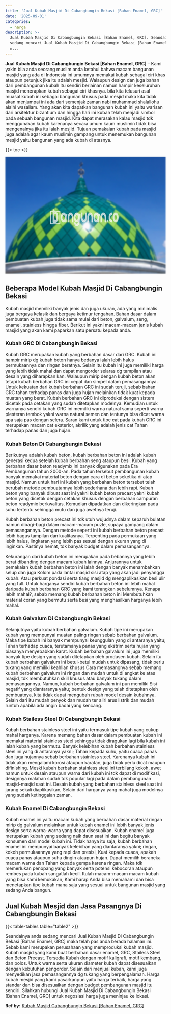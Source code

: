 ```yaml
---
title: 'Jual Kubah Masjid Di Cabangbungin Bekasi [Bahan Enamel, GRC]'
date: '2025-09-01'
categories:
  - harga
description: >-
  Jual Kubah Masjid Di Cabangbungin Bekasi [Bahan Enamel, GRC]. Seandainya anda
  sedang mencari Jual Kubah Masjid Di Cabangbungin Bekasi [Bahan Enamel, GRC]
  m...
---
```


**Jual Kubah Masjid Di Cabangbungin Bekasi \[Bahan Enamel, GRC\]** – Kami yakin bila anda seorang muslim anda ketahui bahwa macam bangunan masjid yang ada di Indonesia ini umumnya memakai kubah sebagai ciri khas ataupun petunjuk jika itu adalah mesjid. Walaupun design dan juga bahan dari pembangunan kubah itu sendiri berlainan namun hampir keseluruhan masjid menerapkan kubah sebagai ciri khasnya. bila kita telusuri asal muasal kubah ini sebagai bangunan khusus pada mesjid maka kita tidak akan menjumpai ini ada dari semenjak zaman nabi muhammad shalallohu alaihi wasallam. Yang akan kita dapatkan bangunan kubah ini yaitu warisan dari arsitektur bizantium dan hingga hari ini kubah telah menjadi simbol pada sebuah bangunan masjid. Kita dapat merasakan kalau masjid tdk menggunakan kubah karenanya secara umum kaum muslimin tidak bisa mengenalnya jika itu ialah mesjid. Tujuan pemakaian kubah pada masjid juga adalah agar kaum muslimin gampang untuk menemukan bangunan mesjid yaitu bangunan yang ada kubah di atasnya.

{{< toc >}}

![Jual Kubah Masjid Di Cabangbungin Bekasi [Bahan Enamel, GRC]](/images/jual-kubah-masjid-05.png)

## Beberapa Model Kubah Masjid Di Cabangbungin Bekasi

Kubah masjid memiliki banyak jenis dan juga ukuran, ada yang minimalis juga bergaya kelasik dan bergaya ketimur tengahan. Bahan dasar dalam pembuatan kubah juga tidak sama mulai dari beton, galvalum, seng, enamel, stainless hingga fiber. Berikut ini yakni macam-macam jenis kubah masjid yang akan kami paparkan satu persatu kepada anda.

### Kubah GRC Di Cabangbungin Bekasi

Kubah GRC merupakan kubah yang berbahan dasar dari GRC. Kubah ini hampir mirip dg kubah beton hanya bedanya ialah lebih halus permukaannya dan ringan beratnya. Selain itu kubah ini juga memiliki harga yang lebih tidak mahal dan dapat mengorder selaras dg tampilan atau desain yang diharapkan kan. Walaupun mirip dengan kubah beton akan tetapi kubah berbahan GRC ini cepat dan simpel dalam pemasangannya. Untuk kekuatan dari kubah berbahan GRC ini sudah teruji, sebab bahan GRC tahan terhadap panas dan juga hujan melainkan tidak kuat kepada muatan yang berat. Kubah berbahan GRC ini diproduksi dengan sistem dicetak pada cetakan yang sudah ditetapkan modelnya. Kemudian untuk warnanya sendiri kubah GRC ini memiliki warna natural sama seperti warna plesteran tembok yakni warna natural semen dan tentunya bisa dicat warna apa saja pas dengan selera. Saran kami untuk tipe cat pada kubah GRC ini merupakan macam cat eksterior, akrilik yang adalah jenis cat Tahan terhadap panas dan juga hujan.

### Kubah Beton Di Cabangbungin Bekasi

Berikutnya adalah kubah beton, kubah berbahan beton ini adalah kubah generasi kedua setelah kubah berbahan seng ataupun besi. Kubah yang berbahan dasar beton readymix ini banyak digunakan pada Era Pembangunan tahun 2000-an. Pada tahun tersebut pembangunan kubah banyak memakai material beton dengan cara di beton seketika di atap masjid. Namun untuk hari ini kubah yang berbahan beton tersebut telah berubah metode pembuatannya lebih sederhana dan lebih rapi. Kubah beton yang banyak dibuat saat ini yakni kubah beton precast yakni kubah beton yang dicetak dengan cetakan khusus dengan berbahan campuran beton readymix berkwalitas. Kemudian dipadatkan dan dikeringkan pada suhu tertentu sehingga mutu dan juga awetnya teruji.

Kubah berbahan beton precast ini tdk utuh wujudnya dalam separuh bulatan namun dibagi-bagi dalam macam-macam puzle, supaya gampang dalam pemasangannya. Dengan metode seperti ini kubah berbahan beton precast lebih bagus tampilan dan kualitasnya. Terpenting pada permukaan yang lebih halus, lingkaran yang lebih pas sesuai dengan ukuran yang di inginkan. Pastinya hemat, tdk banyak budget dalam pemasangannya.

Kekurangan dari kubah beton ini merupakan pada bebannya yang lebih berat dibanding dengan macam kubah lainnya. Anjurannya untuk pemakaian kubah berbahan beton ini ialah dengan banyak menambahkan selup dan juga Kolom pada lantai masjid sisi atap yang akan jadi penyangga kubah. Atau perkuat pondasi serta tiang masjid dg mengaplikasikan besi ulir yang full. Untuk harganya sendiri kubah berbahan beton ini lebih mahal daripada kubah berbahan GRC yang kami terangkan sebelumnya. Kenapa lebih mahal?, sebab memang kubah berbahan beton ini Membutuhkan material coran yang bermutu serta besi yang menghasilkan harganya lebih mahal.

### Kubah Galvalum Di Cabangbungin Bekasi

Selanjutnya yaitu kubah berbahan galvalum. Kubah tipe ini merupakan kubah yang mempunyai muatan paling ringan sebab berbahan galvalum. Maka tipe kubah ini banyak mempunyai keunggulan yang di antaranya yaitu; Tahan terhadap cuaca, terutamanya panas yang ekstrim serta hujan yang biasanya menyebabkan karat. Kubah berbahan galvalum ini juga memiliki banyak tipe design yang sudah ditetapkan oleh produsen kubah. Selain itu kubah berbahan galvalum ini betul-betul mudah untuk dipasang, tidak perlu tukang yang memiliki keahlian khusus Cara memasangnya sebab memang kubah berbahan galvalum ini ringan dan mudah untuk di angkat ke atas masjid, tdk membutuhkan skill khusus atau banyak tukang dalam pemasangannya. Namun, kubah berbahan galvalum ini pun memiliki Sisi negatif yang diantaranya yaitu; bentuk design yang telah ditetapkan oleh pembuatnya, kita tidak dapat mengubah rubah model desain kubahnya. Selain dari itu mudah penyok dan mudah ter aliri arus listrik dan mudah runtuh apabila ada angin badai yang kencang.

### Kubah Stailess Steel Di Cabangbungin Bekasi

Kubah berbahan stainless steel ini yaitu termasuk tipe kubah yang cukup mahal harganya. Karena memang bahan dasar dalam pembuatan kubah ini memakai material stainless steel sehingga tidak diragukan lagi bila kubah ini ialah kubah yang bermutu. Banyak kelebihan kubah berbahan stainless steel ini yang di antaranya yakni; Tahan kepada suhu, yaitu cuaca panas dan juga hujannya sebab berbahan stainless steel. Karenanya kubah ini tidak akan mengalami korosi ataupun karatan, juga tidak perlu dicat maupun difinishing. Meski kubah berbahan stainless steel ini terbilang kokoh, awet namun untuk desain ataupun warna dari kubah ini tdk dapat di modifikasi, designnya malahan sudah tdk popular lagi pada dalam pembangunan masjid-masjid saat ini. Desain kubah yang berbahan stainless steel saat ini jarang sekali diaplikasikan, Selain dari harganya yang mahal juga modelnya yang sudah ketinggalan zaman.

### Kubah Enamel Di Cabangbungin Bekasi

Kubah enamel ini yaitu macam kubah yang berbahan dasar material ringan mirip dg galvalum melainkan untuk kubah enamel ini lebih banyak jenis design serta warna-warna yang dapat disesuaikan. Kubah enamel juga merupakan kubah yang sedang naik daun saat ini dan begitu banyak konsumen dari model kubah ini. Tidak hanya itu saja, kubah berbahan enamel ini mempunyai banyak kelebihan yang diantaranya yakni; ringan, kokoh permukaannya yang rapi dan presisi, Kuat kepada cuaca, apakah cuaca panas ataupun suhu dingin ataupun hujan. Dapat memilih beraneka macam warna dan Tahan kepada gempa karena ringan. Maka tdk memerlukan penopang yang banyak serta potensi kebocoran ataupun rembes pada kubah sangatlah kecil. Itulah macam-macam macam kubah yang bisa kami kemukakan, Kami harap Anda bisa memahami dan bisa menetapkan tipe kubah mana saja yang sesuai untuk bangunan masjid yang sedang Anda bangun.

## Jual Kubah Mesjid dan Jasa Pasangnya Di Cabangbungin Bekasi

{{< table-tables table="table2" >}}

Seandainya anda sedang mencari Jual Kubah Masjid Di Cabangbungin Bekasi \[Bahan Enamel, GRC\] maka telah pas anda berada halaman ini. Sebab kami merupakan perusahaan yang memproduksi kubah masjid. Kubah masjid yang kami buat berbahan dasar enamel, GRC, Stailess Steel dan Beton Precast. Tersedia Kubah dengan motif kaligrafi, motif kembang, dan polos. Untuk warna serta ukuran diameter kubah dapat disesuaikan dengan kebutuhan pengorder. Selain dari menjual kubah, kami juga menyedikan jasa pemasangannya dg tukang yang berpengalaman. Harga kubah mesjid yang kami pasarkanpun yaitu harga terbaik, harga yang standar dan bisa disesuaikan dengan budget pembangunan masjid itu sendiri. Silahkan hubungi Jual Kubah Masjid Di Cabangbungin Bekasi \[Bahan Enamel, GRC\] untuk negosiasi harga juga meninjau ke lokasi.

**Ref by:** [Kubah Masjid Cabangbungin Bekasi [Bahan Enamel, GRC]](https://id.wikipedia.org/wiki/Kubah)
